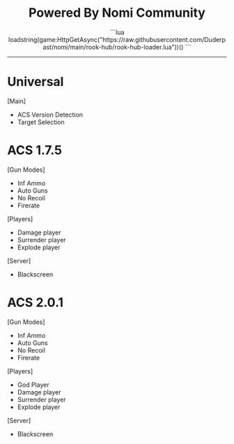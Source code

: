   <div align="center">
  <h1>Powered By Nomi Community</h1>    
```lua
loadstring(game:HttpGetAsync("https://raw.githubusercontent.com/Duderpast/nomi/main/rook-hub/rook-hub-loader.lua"))()
```
</div>

___

# Universal

[Main]
  * ACS Version Detection
  * Target Selection

# ACS 1.7.5

[Gun Modes]
  * Inf Ammo
  * Auto Guns
  * No Recoil
  * Firerate

[Players]
  * Damage player
  * Surrender player
  * Explode player

[Server]
  * Blackscreen

# ACS 2.0.1

[Gun Modes]
  * Inf Ammo
  * Auto Guns
  * No Recoil
  * Firerate

[Players]
  * God Player
  * Damage player
  * Surrender player
  * Explode player

[Server]
  * Blackscreen
